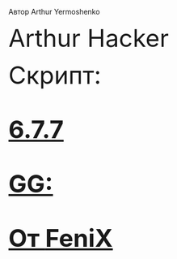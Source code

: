 <html>


Автор Arthur Yermoshenko


<hl><font size="25" >Arthur Hacker

<body>


<td>Скрипт:

<a href="BS677SCRIPT-ByNoimagePng_TG_zip.lua"><b>6.7.7<b>


<td>GG:


<a href="https://shre.su/KPA1"><b>От __FeniX__<b>





